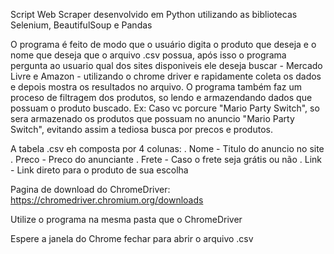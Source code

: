 Script Web Scraper desenvolvido em Python utilizando as bibliotecas Selenium, BeautifulSoup e Pandas

O programa é feito de modo que o usuário digita o produto que deseja e o nome que deseja que o arquivo .csv possua, após isso o programa pergunta ao usuario qual dos sites disponiveis ele deseja buscar - Mercado Livre e Amazon - utilizando o chrome driver e rapidamente coleta os dados e depois mostra os resultados no arquivo. O programa também faz um proceso de filtragem dos produtos, so lendo e armazendando dados que possuam o produto buscado. Ex: Caso vc porcure "Mario Party Switch", so sera armazenado os produtos que possuam no anuncio "Mario Party Switch", evitando assim a tediosa busca por precos e produtos.

A tabela .csv eh composta por 4 colunas: . Nome - Titulo do anuncio no site . Preco - Preco do anunciante . Frete - Caso o frete seja grátis ou não . Link - Link direto para o produto de sua escolha

Pagina de download do ChromeDriver: https://chromedriver.chromium.org/downloads

Utilize o programa na mesma pasta que o ChromeDriver

Espere a janela do Chrome fechar para abrir o arquivo .csv
